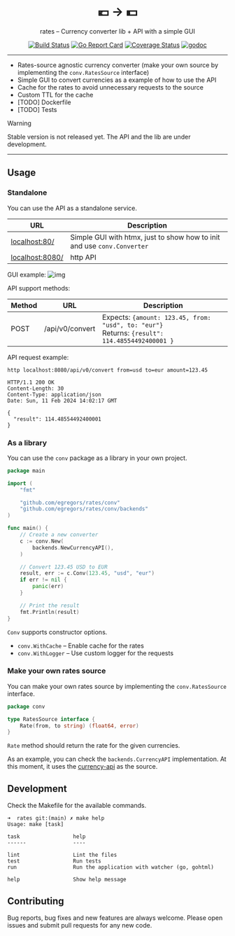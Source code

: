 <div align="center">
    <h1>💶 → 💵</h1>
rates – Currency converter lib + API with a simple GUI

[![Build Status](https://github.com/egregors/rates/workflows/build/badge.svg)](https://github.com/egregors/rates/actions)
[![Go Report Card](https://goreportcard.com/badge/github.com/egregors/rates)](https://goreportcard.com/report/github.com/egregors/rates)
[![Coverage Status](https://coveralls.io/repos/github/egregors/rates/badge.svg?branch=main)](https://coveralls.io/github/egregors/rates?branch=main)
[![godoc](https://godoc.org/github.com/egregors/rates?status.svg)](https://godoc.org/github.com/egregors/rates)
</div>

---

* Rates-source agnostic currency converter (make your own source by implementing the `conv.RatesSource` interface)
* Simple GUI to convert currencies as a example of how to use the API
* Cache for the rates to avoid unnecessary requests to the source
* Custom TTL for the cache
* [TODO] Dockerfile
* [TODO] Tests

> [!WARNING]  
> Stable version is not released yet. The API and the lib are under development.

---

## Usage

### Standalone

You can use the API as a standalone service.

| URL                                | Description                                                             |
|------------------------------------|-------------------------------------------------------------------------|
| [localhost:80/](localhost:80/)     | Simple GUI with htmx, just to show how to init and use `conv.Converter` |
| [localhost:8080/](localhost:8080/) | http API                                                                |

GUI example:
![img](https://github.com/egregors/rates/assets/2153895/ddff6b77-175a-48bc-828d-c25933cf6921)

API support methods:

| Method | URL             | Description                                                                                        |
|--------|-----------------|----------------------------------------------------------------------------------------------------|
| POST   | /api/v0/convert | Expects: `{amount: 123.45, from: "usd", to: "eur"}`<br/> Returns: `{result": 114.48554492400001 }` |

API request example:

```shell
http localhost:8080/api/v0/convert from=usd to=eur amount=123.45

HTTP/1.1 200 OK
Content-Length: 30
Content-Type: application/json
Date: Sun, 11 Feb 2024 14:02:17 GMT

{
  "result": 114.48554492400001
}
```

### As a library

You can use the `conv` package as a library in your own project.

```go
package main

import (
	"fmt"

	"github.com/egregors/rates/conv"
	"github.com/egregors/rates/conv/backends"
)

func main() {
	// Create a new converter
	c := conv.New(
		backends.NewCurrencyAPI(),
	)

	// Convert 123.45 USD to EUR
	result, err := c.Conv(123.45, "usd", "eur")
	if err != nil {
		panic(err)
	}

	// Print the result
	fmt.Println(result)
}

```

`Conv` supports constructor options.

* `conv.WithCache` – Enable cache for the rates
* `conv.WithLogger` – Use custom logger for the requests

### Make your own rates source

You can make your own rates source by implementing the `conv.RatesSource` interface.

```go
package conv

type RatesSource interface {
	Rate(from, to string) (float64, error)
}

```

`Rate` method should return the rate for the given currencies.

As an example, you can check the `backends.CurrencyAPI` implementation.
At this moment, it uses the [currency-api](https://github.com/fawazahmed0/currency-api) as the source.

## Development

Check the Makefile for the available commands.

```shell
➜  rates git:(main) ✗ make help
Usage: make [task]

task                 help
------               ----
                     
lint                 Lint the files
test                 Run tests
run                  Run the application with watcher (go, gohtml)
                     
help                 Show help message
```

## Contributing

Bug reports, bug fixes and new features are always welcome.
Please open issues and submit pull requests for any new code.
